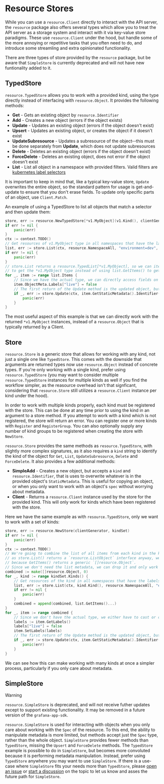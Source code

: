 # Resource Stores

While you can use a `resource.Client` directly to interact with the API server, the `resource` package also offers several types which allow you to treat the API server as a storage system and interact with it via key-value store paradigms. These use `resource.Client` under the hood, but handle some of the more annoying or repetitive tasks that you often need to do, and introduce some streamling and extra opinionated functionality.

There are three types of store provided by the `resource` package, but be aware that `SimpleStore` is currently deprecated and will not have new funtionality added to it.

## TypedStore

`resource.TypedStore` allows you to work with a provided kind, using the type directly instead of interfacing with `resource.Object`. It provides the following methods:
* **Get** - Gets an existing object by `resource.Identifier`
* **Add** - Creates a new object (errors if the object exists)
* **Update** - Updates an existing object (errors if the object doesn't exist)
* **Upsert** - Updates an existing object, or creates the object if it doesn't exist
* **UpdateSubresource** - Updates a subresource of the object--this must be done separately from **Update**, which does not update subresources
* **Delete** - Deletes an existing object (errors if the object doesn't exist)
* **ForceDelete** - Deletes an existing object, does not error if the object doesn't exist
* **List** - List all object in a namespace with provided filters. Valid filters are [kubernetes label selectors](https://kubernetes.io/docs/concepts/overview/working-with-objects/labels/#label-selectors)

It is important to keep in mind that, like a typical key-value store, `Update` overwrites the entire object, so the standard pattern for usage is get-and-update to ensure that you don't erase fields. To update only specific parts of an object, use `Client.Patch`.

An example of using a TypedStore to list all objects that match a selector and then update them:
```go
store, err := resource.NewTypedStore[*v1.MyObject](v1.Kind(), clientGenerator)
if err != nil {
    panic(err)
}
ctx := context.TODO()
// Get resources of v1.MyObject type in all namespaces that have the labels `environment=dev` and `live=true`
list, err := store.List(ctx, resource.NamespaceAll, "environment=dev", "live=true")
if err != nil {
    panic(err)
}
// store.List returns a resource.TypedList[*v1.MyObject], so we can iterate through list.Items 
// to get the *v1.MyObject type instead of using list.GetItems() to get a list of resource.Object types
for _, item := range list.Items {
    // Since we have the actual type, we can directly access fields on it without needing to cast
    item.ObjectMeta.Labels["live"] = false
    // The first return of the Update method is the updated object, but we can discard that because we don't care about it
    if _, err := store.Update(ctx, item.GetStaticMetadata().Identifier(), item); err != nil {
        panic(err)
    }
}
```
The most useful aspect of this example is that we can directly work with the returned `*v1.MyObject` instances, instead of a `resource.Object` that is typically returned by a Client.

## Store

`resource.Store` is a generic store that allows for working with any kind, not just a single one like `TypedStore`. This comes with the downside that arguments are returned types now use `resource.Object` instead of concrete types. If you're only working with a single kind, prefer using `resource.TypedStore` (you may want to consider multiple `resource.TypedStore` instances for multiple kinds as well if you find the workflow simpler, as the reasource overhead isn't that signficant, considering that `resource.Store` still utilizes a `resource.Client` instance per kind under the hood). 

In order to work with multiple kinds properly, each kind must be registered with the store. This can be done at any time prior to using the kind in an argument to a store method. If you attempt to work with a kind which is not registered, the store will return an error. You can register one or more kinds with `Register` and `RegisterGroup`. You can also optionally supply any number of kind groups to be registered when creating the store with `NewStore`.

`resource.Store` provides the same methods as `resource.TypedStore`, with slightly more complex signatures, as it also requires a `kind` string to identify the kind of the object for `Get`, `List`, `UpdateSubresource`, `Delete` and `ForceDelete`. It also provides a few additional methods:
* **SimpleAdd** - Creates a new object, but accepts a `kind` and `resource.Identifier`, that is uses to overwrite whatever is in the provided object's `StaticMetadata`. This is useful for copying an object, or when you only want to work with an object's `spec` without worrying about metadata.
* **Client** - Returns a `resource.Client` instance used by the store for the provided kind. This will only work for kinds which have been registered with the store.

Here we have the same example as with `resource.TypedStore`, only we want to work with a set of kinds:
```go
store, err := resource.NewStore(clientGenerator, kindSet)
if err != nil {
    panic(err)
}
ctx := context.TODO()
// We're going to combine the list of all items from each kind in the kindSet, 
// as store.List() returns a `resource.ListObject` interface anyway, we don't lose type information, 
// because GetItems() returns a generic `[]resource.Object`.
// Since we don't need the list metadata, we can drop it and only work with the []resource.Object GetItems() response.
combined := make([]resource.Object, 0)
for _, kind := range kindSet.Kinds() {
    // Get resources of the kind in all namespaces that have the labels `environment=dev` and `live=true`
    list, err := store.List(ctx, kind.Kind(), resource.NamespaceAll, "environment=dev", "live=true")
    if err != nil {
        panic(err)
    }
    combined = append(combined, list.GetItems()...)
}
for _, item := range combined {
    // Since we don't have the actual type, we either have to cast or call resource.Object methods
    labels := item.GetLabels()
    labels["live"] = false
    item.SetLabels(labels)
    // The first return of the Update method is the updated object, but we can discard that because we don't care about it
    if _, err := store.Update(ctx, item.GetStaticMetadata().Identifier(), item); err != nil {
        panic(err)
    }
}
```
We can see how this can make working with many kinds at once a simpler process, particularly if you only care about metadata.

## SimpleStore

> [!WARNING]
> `resource.SimpleStore` is deprecated, and will not receive futher updates except to support existing functionality.
> It may be removed in a future version of the `grafana-app-sdk`.

`resource.SimpleStore` is used for interacting with objects when you only care about working with the `Spec` of the resource. To this end, the ability to manipulate metadata is more limited, but methods accept just the `Spec` type, rather than the whole object. `SimpleStore` provides fewer methods than `TypedStore`, missing the `Upsert` and `ForceDelete` methods. The `TypedStore` example is possible to do in `SimpleStore`, but becomes more convoluted because it is performing metadata manipulation. Instead, prefer using `TypedStore` anywhere you may want to use `SimpleStore`. If there is a use-case where `SimpleStore` fits your needs more than `TypedStore`, please [open an issue](https://github.com/grafana/grafana-app-sdk/issues) or [start a discussion](https://github.com/grafana/grafana-app-sdk/discussions) on the topic to let us know and asses the future path for `SimpleStore`.